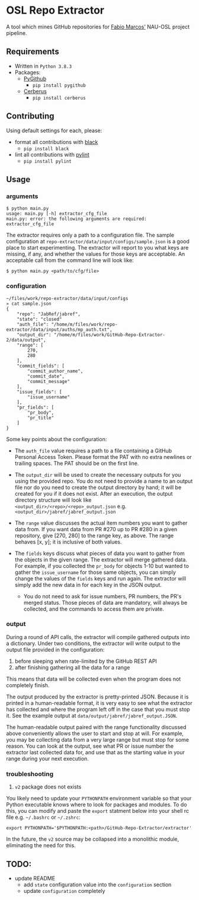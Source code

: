 # OSL Repo Extractor

A tool which mines GitHub repositories for [Fabio Marcos'](https://github.com/fabiojavamarcos) NAU-OSL project pipeline.


## Requirements
- Written in `Python 3.8.3`
- Packages:
    - [PyGithub](https://pygithub.readthedocs.io/en/latest/introduction.html)
        - `pip install pygithub`
    - [Cerberus](https://docs.python-cerberus.org/en/stable/)
        - `pip install cerberus`


## Contributing
Using default settings for each, please:
- format all contributions with [black](https://pypi.org/project/black/)
    - `pip install black`
- lint all contributions with [pylint](https://pypi.org/project/pylint/)
    - `pip install pylint`


## Usage
### arguments

```shell
$ python main.py
usage: main.py [-h] extractor_cfg_file
main.py: error: the following arguments are required: extractor_cfg_file
```

The extractor requires only a path to a configuration file. The sample configuration at
`repo-extractor/data/input/configs/sample.json` is a good place to start experimenting. The extractor will report to you
what keys are missing, if any, and whether the values for those keys are acceptable. An acceptable call from the command line
will look like:

```shell
$ python main.py <path/to/cfg/file>
```

### configuration

```shell
~/files/work/repo-extractor/data/input/configs
» cat sample.json
{
    "repo": "JabRef/jabref",
    "state": "closed"
    "auth_file": "/home/m/files/work/repo-extractor/data/input/auths/mp_auth.txt",
    "output_dir": "/home/m/files/work/GitHub-Repo-Extractor-2/data/output",
    "range": [
        270,
        280
    ],
    "commit_fields": [
        "commit_author_name",
        "commit_date",
        "commit_message"
    ],
    "issue_fields": [
        "issue_username"
    ],
    "pr_fields": [
        "pr_body",
        "pr_title"
    ]
}
```

Some key points about the configuration:

- The `auth_file` value requires a path to a file containing a GitHub Personal Access Token. Please format the PAT with no
  extra newlines or trailing spaces. The PAT should be on the first line.

- The `output_dir` will be used to create the necessary outputs for you using the provided repo. You do not need to provide
  a name to an output file nor do you need to create the output directory by hand; it will be created for you if it does not
  exist.  After an execution, the output directory structure will look like `<output_dir>/<repo>/<repo>_output.json`
  e.g. `<output_dir>/jabref/jabref_output.json`

- The `range` value discusses the actual item numbers you want to gather data from. If you want data from PR #270 up to
  PR #280 in a given repository, give [270, 280] to the range key, as above. The range behaves [x, y]; it is inclusive of both values.

- The `fields` keys discuss what pieces of data you want to gather from the objects in the given range. The extractor will
  merge gathered data. For example, if you collected the `pr_body` for objects 1-10 but wanted to gather the `issue_username`
  for those same objects, you can simply change the values of the `fields` keys and run again. The extractor will simply add
  the new data in for each key in the JSON output.
    - You do not need to ask for issue numbers, PR numbers, the PR's merged status. Those pieces of data are mandatory, will
      always be collected, and the commands to access them are private.

### output

During a round of API calls, the extractor will compile gathered outputs into a dictionary. Under two conditions, the
extractor will write output to the output file provided in the configuration:

1. before sleeping when rate-limited by the GitHub REST API
2. after finishing gathering all the data for a range

This means that data will be collected even when the program does not completely finish.

The output produced by the extractor is pretty-printed JSON. Because it is printed in a human-readable format, it is very
easy to see what the extractor has collected and where the program left off in the case that you must stop it. See the
example output at `data/output/jabref/jabref_output.JSON`.

The human-readable output paired with the range functionality discussed above conveniently allows the user to start and stop
at will. For example, you may be collecting data from a very large range but must stop for some reason. You can look at the
output, see what PR or issue number the extractor last collected data for, and use that as the starting value in your range
during your next execution.

### troubleshooting

1. `v2` package does not exists

You likely need to update your `PYTHONPATH` environment variable so that your Python executable knows where to look for packages and modules. To do this, you can modify and paste the `export` statment below into your shell rc file e.g. `~/.bashrc` or `~/.zshrc`:

```shell
export PYTHONPATH='$PYTHONPATH:<path>/GitHub-Repo-Extractor/extractor'
```

In the future, the `v2` source may be collapsed into a monolithic module, eliminating the need for this.


## TODO:
- update README
    - add `state` configuration value into the `configuration` section
    - update `configuration` completely
